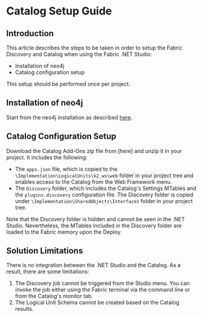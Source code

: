 <studio>

# Catalog Setup Guide

## Introduction

This article describes the steps to be taken in order to setup the Fabric Discovery and Catalog when using the Fabric .NET Studio:

* Installation of neo4j
* Catalog configuration setup

This setup should be performed once per project.



## Installation of neo4j

Start from the neo4j installation as described [here](99_neo4j_installation_guide.md).



## Catalog Configuration Setup

Download the Catalog Add-Ons zip file from [here] and unzip it in your project. It includes the following:

* The ```apps.json``` file, which is copied to the ```\Implementation\LogicalUnits\k2_ws\web``` folder in your project tree and enables access to the Catalog from the Web Framework menu.
* The  ```Discovery``` folder, which includes the Catalog's Settings MTables and the ```plugins.discovery``` configuration file. The Discovery folder is copied under ```\Implementation\SharedObjects\Interfaces``` folder in your project tree. 

Note that the Discovery folder is hidden and cannot be seen in the .NET Studio. Nevertheless, the MTables included in the Discovery folder are loaded to the Fabric memory upon the Deploy.


## Solution Limitations

There is no integration between the .NET Studio and the Catalog. As a result, there are some limitations:

1. The Discovery job cannot be triggered from the Studio menu. You can invoke the job either using the Fabric terminal via the command line or from the Catalog's monitor tab.
2. The Logical Unit Schema cannot be created based on the Catalog results.  



</studio>

